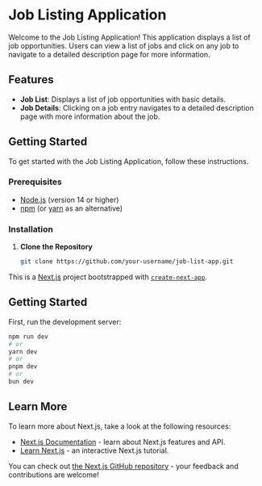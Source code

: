 # Job Listing Application

Welcome to the Job Listing Application! This application displays a list of job opportunities. Users can view a list of jobs and click on any job to navigate to a detailed description page for more information.

## Features

- **Job List**: Displays a list of job opportunities with basic details.
- **Job Details**: Clicking on a job entry navigates to a detailed description page with more information about the job.

## Getting Started

To get started with the Job Listing Application, follow these instructions.

### Prerequisites

- [Node.js](https://nodejs.org/) (version 14 or higher)
- [npm](https://www.npmjs.com/) (or [yarn](https://yarnpkg.com/) as an alternative)

### Installation

1. **Clone the Repository**

   ```bash
   git clone https://github.com/your-username/job-list-app.git

This is a [Next.js](https://nextjs.org/) project bootstrapped with [`create-next-app`](https://github.com/vercel/next.js/tree/canary/packages/create-next-app).

## Getting Started

First, run the development server:

```bash
npm run dev
# or
yarn dev
# or
pnpm dev
# or
bun dev
```



## Learn More

To learn more about Next.js, take a look at the following resources:

- [Next.js Documentation](https://nextjs.org/docs) - learn about Next.js features and API.
- [Learn Next.js](https://nextjs.org/learn) - an interactive Next.js tutorial.

You can check out [the Next.js GitHub repository](https://github.com/vercel/next.js/) - your feedback and contributions are welcome!


